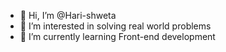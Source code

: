 - 👋 Hi, I’m @Hari-shweta
- 👀 I’m interested in solving real world problems
- 🌱 I’m currently learning Front-end development

<!---
Hari-shweta/Hari-shweta is a ✨ special ✨ repository because its `README.md` (this file) appears on your GitHub profile.
You can click the Preview link to take a look at your changes.
--->
